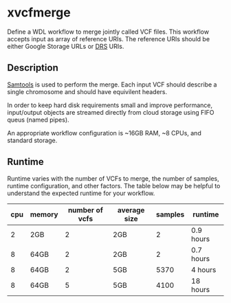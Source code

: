 # xvcfmerge

Define a WDL workflow to merge jointly called VCF files. This workflow accepts input as array of reference URIs. The
reference URIs should be either Google Storage URLs or
[DRS](https://support.terra.bio/hc/en-us/articles/360039330211-Data-Access-with-the-GA4GH-Data-Repository-Service-DRS-)
URIs.

## Description

[Samtools](https://samtools.github.io/) is used to perform the merge. Each input VCF should describe a single
chromosome and should have equivilent headers.

In order to keep hard disk requirements small and improve performance, input/output objects are streamed directly from
cloud storage using FIFO queus (named pipes).

An appropriate workflow configuration is ~16GB RAM, ~8 CPUs, and standard storage.

## Runtime

Runtime varies with the number of VCFs to merge, the number of samples, runtime configuration, and other factors. The
table below may be helpful to understand the expected runtime for your workflow.

| cpu | memory | number of vcfs | average size | samples | runtime   |
| --- | ------ | -------------- | ------------ | ------- | --------- |
|   2 |    2GB | 2              | 2GB          | 2       | 0.9 hours | 
|   8 |   64GB | 2              | 2GB          | 2       | 0.7 hours | 
|   8 |   64GB | 2              | 5GB          | 5370    |   4 hours |
|   8 |   64GB | 5              | 5GB          | 4100    |  18 hours |
